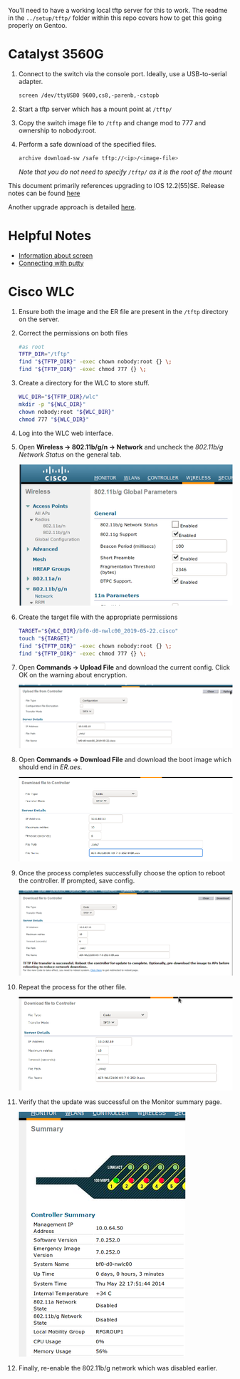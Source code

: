 You'll need to have a working local tftp server for this to work. The readme in the `../setup/tftp/` folder within this repo covers how to get this going properly on Gentoo.

# Catalyst 3560G 

1. Connect to the switch via the console port. Ideally, use a USB-to-serial adapter.

    ```bash
    screen /dev/ttyUSB0 9600,cs8,-parenb,-cstopb
    ```
2. Start a tftp server which has a mount point at `/tftp/`
3. Copy the switch image file to `/tftp` and change mod to 777 and ownership to nobody:root.
4. Perform a safe download of the specified files.

    ```bash
    archive download-sw /safe tftp://<ip>/<image-file>
    ```
    *Note that you do not need to specify `/tftp/` as it is the root of the mount*

This document primarily references upgrading to IOS 12.2(55)SE. Release notes can be found [here](http://www.cisco.com/c/en/us/td/docs/switches/lan/catalyst3750/software/release/12-2_55_se/release/notes/OL23054.html#21027)

Another upgrade approach is detailed [here](https://www.packet6.com/how-to-upgrade-the-ios-of-a-cisco-switch/).

# Helpful Notes

* [Information about screen](http://www.noah.org/wiki/Screen_notes)
* [Connecting with putty](http://www.omnisecu.com/cisco-certified-network-associate-ccna/how-to-use-putty-to-configure-or-monitor-a-cisco-router-or-switch.php)

# Cisco WLC

1. Ensure both the image and the ER file are present in the `/tftp` directory on the server.
1. Correct the permissions on both files

    ```bash
    #as root
    TFTP_DIR="/tftp"
    find "${TFTP_DIR}" -exec chown nobody:root {} \;
    find "${TFTP_DIR}" -exec chmod 777 {} \;
    ```
1. Create a directory for the WLC to store stuff.

    ```bash
    WLC_DIR="${TFTP_DIR}/wlc"
    mkdir -p "${WLC_DIR}"
    chown nobody:root "${WLC_DIR}"
    chmod 777 "${WLC_DIR}"
    ```
1. Log into the WLC web interface.
1. Open **Wireless -> 802.11b/g/n -> Network** and uncheck the *802.11b/g Network Status* on the general tab.

    ![Disable 802.11b/g](img/disable-80211.png)
1. Create the target file with the appropriate permissions

    ```bash
    TARGET="${WLC_DIR}/bf0-d0-nwlc00_2019-05-22.cisco"
    touch "${TARGET}"
    find "${TFTP_DIR}" -exec chown nobody:root {} \;
    find "${TFTP_DIR}" -exec chmod 777 {} \;
    ```
1. Open **Commands -> Upload File** and download the current config. Click OK on the warning about encryption.

    ![Backup WLC Config](img/backup-wlc-config.png)
1. Open **Commands -> Download File** and download the boot image which should end in *ER.aes*.
    
    ![Download ER Boot](img/download-ER.png)
1. Once the process completes successfully choose the option to reboot the controller. If prompted, save config.
    
    ![Download ER Boot](img/download-ER-success.png)
1. Repeat the process for the other file.

    ![Main Image file](img/download-image.png)
1. Verify that the update was successful on the Monitor summary page.
    
    ![Main Image file](img/monitor-version.png)
1. Finally, re-enable the 802.11b/g network which was disabled earlier.
